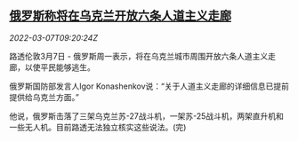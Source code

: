 <!--1646645462000-->
[俄罗斯称将在乌克兰开放六条人道主义走廊](https://cn.reuters.com/article/russia-ukraine-humanitarian-corridors-03-idCNKBS2L40TM)
------

<div><i>2022-03-07T09:20:24Z</i></div><p>路透伦敦3月7日 - 俄罗斯周一表示，将在乌克兰城市周围开放六条人道主义走廊，以使平民能够逃生。</p><p>俄罗斯国防部发言人Igor Konashenkov说：“关于人道主义走廊的详细信息已提前提供给乌克兰方面。”</p><p>他说，俄罗斯击落了三架乌克兰苏-27战斗机，一架苏-25战斗机，两架直升机和一些无人机。目前路透无法独立核实这些说法。(完)</p>
